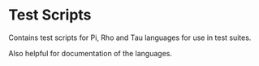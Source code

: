 # Test Scripts

Contains test scripts for Pi, Rho and Tau languages for use in test suites.

Also helpful for documentation of the languages.


